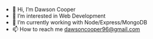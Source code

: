 - 👋 Hi, I’m Dawson Cooper
- 👀 I’m interested in Web Development
- 🌱 I’m currently working with Node/Express/MongoDB
- 📫 How to reach me dawsoncooper96@gmail.com

<!---
DawsonCooper/DawsonCooper is a ✨ special ✨ repository because its `README.md` (this file) appears on your GitHub profile.
You can click the Preview link to take a look at your changes.
--->
